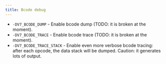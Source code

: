 ```yaml
---
title: Bcode debug
---
```


- `-DV7_BCODE_DUMP` - Enable bcode dump (TODO: it is broken at the moment).
- `-DV7_BCODE_TRACE` - Enable bcode trace (TODO: it is broken at the moment).
- `-DV7_BCODE_TRACE_STACK` - Enable even more verbose bcode tracing: after
  each opcode, the data stack will be dumped. Caution: it generates lots of
  output.
